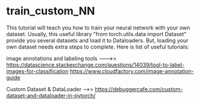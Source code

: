 # train_custom_NN

This tutorial will teach you how to train your neural network with your own dataset. Usually, this useful library "from torch.utils.data import Dataset" provide you several datasets and load it to Dataloaders. But, loading your own dataset needs extra steps to complete. 
Here is list of useful tutorials:

image annotations and labeling tools --->>  https://datascience.stackexchange.com/questions/14039/tool-to-label-images-for-classification
                                            https://www.cloudfactory.com/image-annotation-guide


Custom Dataset & DataLoader    -->>    https://debuggercafe.com/custom-dataset-and-dataloader-in-pytorch/
